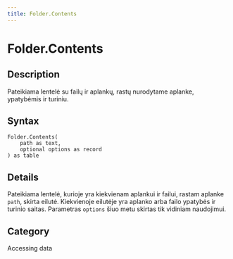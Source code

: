 ```yaml
---
title: Folder.Contents
---
```


# Folder.Contents


## Description

Pateikiama lentelė su failų ir aplankų, rastų nurodytame aplanke, ypatybėmis ir turiniu.


## Syntax

```powerquery
Folder.Contents(
    path as text,
    optional options as record
) as table
```


## Details

Pateikiama lentelė, kurioje yra kiekvienam aplankui ir failui, rastam aplanke <code>path</code>, skirta eilutė. Kiekvienoje eilutėje yra aplanko arba failo ypatybės ir turinio saitas. Parametras <code>options</code> šiuo metu skirtas tik vidiniam naudojimui.



## Category
Accessing data
